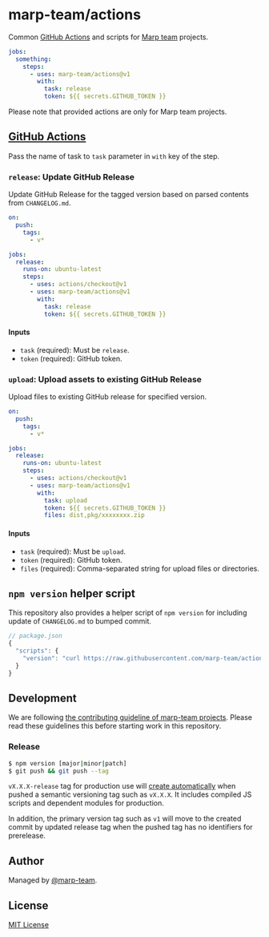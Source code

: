 # marp-team/actions

Common [GitHub Actions] and scripts for [Marp team](https://github.com/marp-team) projects.

```yaml
jobs:
  something:
    steps:
      - uses: marp-team/actions@v1
        with:
          task: release
          token: ${{ secrets.GITHUB_TOKEN }}
```

Please note that provided actions are only for Marp team projects.

[github actions]: https://github.com/features/actions

## [GitHub Actions]

Pass the name of task to `task` parameter in `with` key of the step.

### `release`: Update GitHub Release

Update GitHub Release for the tagged version based on parsed contents from `CHANGELOG.md`.

```yaml
on:
  push:
    tags:
      - v*

jobs:
  release:
    runs-on: ubuntu-latest
    steps:
      - uses: actions/checkout@v1
      - uses: marp-team/actions@v1
        with:
          task: release
          token: ${{ secrets.GITHUB_TOKEN }}
```

#### Inputs

- `task` (required): Must be `release`.
- `token` (required): GitHub token.

### `upload`: Upload assets to existing GitHub Release

Upload files to existing GitHub release for specified version.

```yaml
on:
  push:
    tags:
      - v*

jobs:
  release:
    runs-on: ubuntu-latest
    steps:
      - uses: actions/checkout@v1
      - uses: marp-team/actions@v1
        with:
          task: upload
          token: ${{ secrets.GITHUB_TOKEN }}
          files: dist,pkg/xxxxxxxx.zip
```

#### Inputs

- `task` (required): Must be `upload`.
- `token` (required): GitHub token.
- `files` (required): Comma-separated string for upload files or directories.

## `npm version` helper script

This repository also provides a helper script of `npm version` for including update of `CHANGELOG.md` to bumped commit.

```javascript
// package.json
{
  "scripts": {
    "version": "curl https://raw.githubusercontent.com/marp-team/actions/v1/lib/scripts/version.js | node && git add -A CHANGELOG.md"
  }
}
```

## Development

We are following [the contributing guideline of marp-team projects](https://github.com/marp-team/marp/blob/master/.github/CONTRIBUTING.md). Please read these guidelines this before starting work in this repository.

### Release

```bash
$ npm version [major|minor|patch]
$ git push && git push --tag
```

`vX.X.X-release` tag for production use will [create automatically](.github/workflows/release.yml) when pushed a semantic versioning tag such as `vX.X.X`. It includes compiled JS scripts and dependent modules for production.

In addition, the primary version tag such as `v1` will move to the created commit by updated release tag when the pushed tag has no identifiers for prerelease.

## Author

Managed by [@marp-team](https://github.com/marp-team).

## License

[MIT License](LICENSE)
